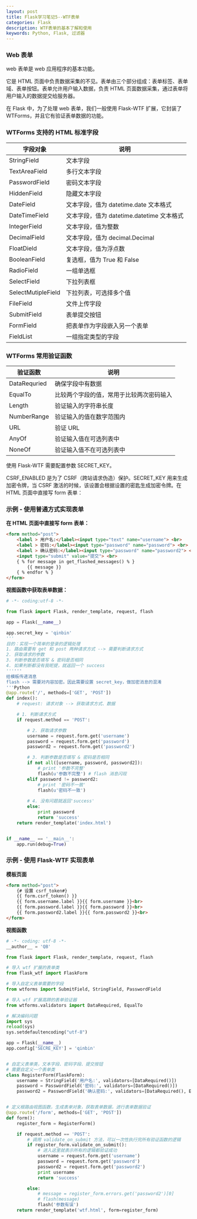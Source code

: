 ```yaml
---
layout: post
title: Flask学习笔记5--WTF表单
categories: Flask
description: WTF表单的基本了解和使用
keywords: Python, Flask, 过滤器
---
```



### Web 表单

web 表单是 web 应用程序的基本功能。

它是 HTML 页面中负责数据采集的不见。表单由三个部分组成：表单标签、表单域、表单按钮。表单允许用户输入数据，负责 HTML 页面数据采集，通过表单将用户输入的数据提交给服务器。

在 Flask 中，为了处理 web 表单，我们一般使用 Flask-WTF 扩展，它封装了 WTForms，并且它有验证表单数据的功能。


### WTForms 支持的 HTML 标准字段


字段对象 | 说明
---|---
StringField | 文本字段
TextAreaField | 多行文本字段
PasswordField | 密码文本字段
HiddenField | 隐藏文本字段
DateField | 文本字段，值为 datetime.date 文本格式
DateTimeField | 文本字段，值为 datetime.datetime 文本格式
IntegerField | 文本字段，值为整数
DecimalField | 文本字段，值为 decimal.Decimal
FloatDield | 文本字段，值为浮点数
BooleanField | 复选框，值为 True 和 False
RadioField | 一组单选框
SelectField | 下拉列表框
SelectMutipleField | 下拉列表，可选择多个值
FileField | 文件上传字段
SubmitField |  表单提交按钮
FormField | 把表单作为字段嵌入另一个表单
FieldList | 一组指定类型的字段


### WTForms 常用验证函数


验证函数 | 说明
---|---
DataRequried | 确保字段中有数据
EqualTo | 比较两个字段的值，常用于比较两次密码输入
Length | 验证输入的字符串长度
NumberRange | 验证输入的值在数字范围内
URL | 验证 URL
AnyOf | 验证输入值在可选列表中
NoneOf | 验证输入值不在可选列表中
使用 Flask-WTF 需要配置参数 SECRET_KEY。

CSRF_ENABLED 是为了 CSRF（跨站请求伪造）保护。SECRET_KEY 用来生成加密令牌，当 CSRF 激活的时候，该设置会根据设置的密匙生成加密令牌。在 HTML 页面中直接写 form 表单：


### 示例 - 使用普通方式实现表单

**在 HTML 页面中直接写 form 表单：**

```html
<form method="post">
    <label > 用户名:</label><input type="text" name="username"> <br>
    <label > 密码:</label><input type="password" name="password"> <br>
    <label > 确认密码:</label><input type="password" name="password2"> <br>
    <input type="submit" value="提交"> <br>
    { % for message in get_flashed_messages() % }
        {{ message }}
    { % endfor % }
</form>
```
**视图函数中获取表单数据：**
```python
# -*- coding:utf-8 -*-

from flask import Flask, render_template, request, flash

app = Flask(__name__)

app.secret_key = 'qinbin'
'''
目的：实现一个简单的登录的逻辑处理
1. 路由需要有 get 和 post 两种请求方式 --> 需要判断请求方式
2. 获取请求的参数
3. 判断参数是否填写 & 密码是否相同
4. 如果判断都没有我呢提，就返回一个 success
''''''
给模板传递消息
flash --> 需要对内容加密。因此需要设置 secret_key，做加密消息的混淆
'''Python
@app.route('/', methods=['GET', 'POST'])
def index():
    # request: 请求对象 --> 获取请求方式、数据

    # 1. 判断请求方式
    if request.method == 'POST':

        # 2. 获取请求参数
        username = request.form.get('username')
        password = request.form.get('password')
        password2 = request.form.get('password2')

        # 3. 判断参数是否填写 & 密码是否相同
        if not all([username, password, password2]):
            # print '参数不完整'
            flash(u'参数不完整') # flash 消息闪现
        elif password != password2:
            # print '密码不一致'
            flash(u'密码不一致')
        
        # 4. 没有问题就返回'success'
        else:
            print password
            return 'success'
    return render_template('index.html')


if __name__ == '__main__':
    app.run(debug=True)
```
### 示例 - 使用 Flask-WTF 实现表单

**模板页面**
```html
<form method="post">
    {# 设置 csrf_token#}
    {{ form.csrf_token() }}
    {{ form.username.label }}{{ form.username }}<br>
    {{ form.password.label }}{{ form.password }}<br>
    {{ form.password2.label }}{{ form.password2 }}<br>
</form>
```
**视图函数**

```python
# -*- coding: utf-8 -*-
__author__ = 'QB'

from flask import Flask, render_template, request, flash

# 导入 wtf 扩展的表单类
from flask_wtf import FlaskForm

# 导入自定义表单需要的字段
from wtforms import SubmitField, StringField, PasswordField

# 导入 wtf 扩展高蹄的表单验证器
from wtforms.validators import DataRequired, EqualTo

# 解决编码问题
import sys
reload(sys)
sys.setdefaultencoding("utf-8")

app = Flask(__name__)
app.config['SECRE_KEY'] = 'qinbin'


# 自定义表单类，文本字段、密码字段、提交按钮
# 需要自定义一个表单类
class RegisterForm(FlaskForm):
    username = StringField('用户名:', validators=[DataRequired()])
    password = PasswordField('密码:', validators=[DataRequired()])
    password2 = PasswordField('确认密码:', validators=[DataRequired(), EqualTo('password', input=SubmitField('提交'))])


# 定义根路由视图函数，生成表单对象，获取表单数据，进行表单数据验证
@app.route('/form', methods=['GET', 'POST'])
def form():
    register_form = RegisterForm()

    if request.method == 'POST':
        # 调用 validate_on_submit 方法，可以一次性执行完所有验证函数的逻辑
        if register_form.validate_on_submit():
            # 进入这里就表示所有的逻辑都验证成功
            username = request.form.get('username')
            password = request.form.get('password')
            password2 = request.form.get('password2')
            print username
            return 'success'

        else:
            # message = register_form.errors.get('password2')[0]
            # flash(message)
            flash('参数有误')
    return render_template('wtf.html', form=register_form)
```


